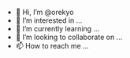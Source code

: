 - 👋 Hi, I’m @orekyo
- 👀 I’m interested in ...
- 🌱 I’m currently learning ...
- 💞️ I’m looking to collaborate on ...
- 📫 How to reach me ...

<!---
orekyo/orekyo is a ✨ special ✨ repository because its `README.md` (this file) appears on your GitHub profile.
You can click the Preview link to take a look at your changes.
--->
